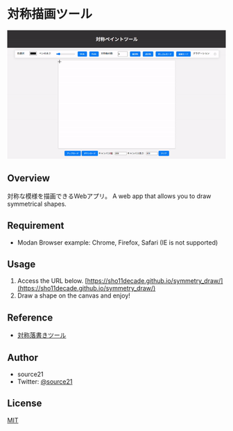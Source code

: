 # 対称描画ツール
![gif](https://github.com/sho11decade/symmetry_draw/blob/main/image/ex.gif)
## Overview
対称な模様を描画できるWebアプリ。
A web app that allows you to draw symmetrical shapes.
## Requirement
- Modan Browser example: Chrome, Firefox, Safari (IE is not supported)
## Usage
1. Access the URL below.
[https://sho11decade.github.io/symmetry_draw/](https://sho11decade.github.io/symmetry_draw/)
2. Draw a shape on the canvas and enjoy!
## Reference
- [対称落書きツール](https://neutralx0.net/tools/symmetry/)
## Author
- source21
- Twitter: [@source21](https://x.com/sho11decade)
## License
[MIT](https://github.com/sho11decade/symmetry_draw/blob/main/LICENSE)